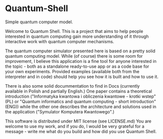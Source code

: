 # Quantum-Shell
Simple quantum computer model.

Welcome to Quantum Shell.
This is a project that aims to help people interested in quantum computing gain more understanding
of it through interactive work with quantum computer mechanisms.

The quantum computer simulator presented here is based on a pretty solid quantum computing model.
While (of course) there is some room for improvement, I believe this application is a fine tool
for anyone interested in the topic - both as a standalone ready-to-use app or as a code base for
your own experiments. Provided examples (available both from the interpreter and in code)
should help you see how it is built and how to use it.

There is also some solid docummentation to find in Docs (currently available in Polish and partially English.)
One paper contains a theoretical introduction ("Informatyka kwantowa i obliczenia kwantowe - krotki wstep" (PL) or "Quantum informatics and quantum computing - short introduction" (ENG)) while the other one
describes the architecture and solutions used in the application ("Symulator Komputera Kwantowego".)

This software is distributed under MIT license (see LICENSE.md)
You are welcome to use my work, and if you do, I would be very grateful
for a message - write me what do you build and how did you use Quantum Shell.